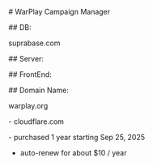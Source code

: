 \# WarPlay Campaign Manager





\## DB:

suprabase.com









\## Server:









\## FrontEnd:







\## Domain Name:

warplay.org  

\- cloudflare.com 

\- purchased 1 year starting Sep 25, 2025

* auto-renew for about $10 / year
